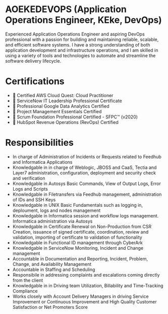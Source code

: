 # AOEKEDEVOPS (Application Operations Engineer, KEke, DevOps)

Experienced Application Operations Engineer and aspiring DevOps professional with a passion for building and maintaining reliable, scalable, and efficient software systems. I have a strong understanding of both application development and infrastructure operations, and I am skilled in using a variety of tools and technologies to automate and streamline the software delivery lifecycle.

# Certifications
- 💯 Certified AWS Cloud Quest: Cloud Practitioner
- 💯 ServiceNow IT Leadership Professional Certificate
- 💯 Professional Google Data Analytics Certified
- 💯 Project Management Essentials Certified
- 💯 Scrum Foundation Professional Certified - SFPC™ (v2020)
- 💯 HubSpot Revenue Operations (RevOps) Certified

# Responsibilities

- In charge of Administration of Incidents or Requests related to Feedhub and Informatica Applications
- Knowledgable in in charge of Weblogic, JBOSS and CaaS, Tectia and Layer7 administration, configuration, deployment and security check and verification
- Knowledgable in Autosys Basic Commands, View of Output Logs, Error Logs and Scripts
- Knowledgable in Filetransfers via Feedhub management, administration of IDs and SSH Keys
- Knowledgable in UNIX Basic Fundamentals such as logging in, deploument, logs and nodes management
- Knowledgable in Informatica session and workflow logs management. Informatica administration via Autosys
- Knowledgable in Certificate Renewal on Non-Production from CSR Creation, issuance of signed certificate, coordination, review and validation, importing of certificate to validation of functionality
- Knowledgable in Functional ID management through CyberArk
- Knowledgable in ServiceNow Monitoring, Incident and Change management
- Accountable in Documentation and Reporting, Incident, Problem, Change, and Availability Management
- Accountable in Staffing and Scheduling
- Responsibile in addressing complaints and escalations coming directly from the client
- Knowledgable in in Driving team Utilization, Billability and Time-Tracking Compliance
- Works closely with Account Delivery Managers in driving Service Improvement or Continuous Improvement and High Quality Customer Satisfaction or Net Promoters Score
